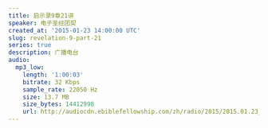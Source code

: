 ```yaml
---
title: 启示录9章21讲
speaker: 电子圣经团契
created_at: '2015-01-23 14:00:00 UTC'
slug: revelation-9-part-21
series: true
description: 广播电台
audio:
  mp3_low:
    length: '1:00:03'
    bitrate: 32 Kbps
    sample_rate: 22050 Hz
    size: 13.7 MB
    size_bytes: 14412998
    url: http://audiocdn.ebiblefellowship.com/zh/radio/2015/2015.01.23_EBF_-_Revelation_9_Part_21.mp3
---
```

